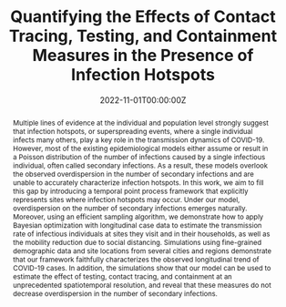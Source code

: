 ---
title: "Quantifying the Effects of Contact Tracing, Testing, and Containment Measures in the Presence of Infection Hotspots"
authors:
- Lars Lorch
- Heiner Kremer
- admin
- Stratis Tsirtsis
- Aron Szanto
- Berned Schölkopf
- Manuel Gomez-Rodriguez
date: "2022-11-01T00:00:00Z"
doi: ""

# Schedule page publish date (NOT publication's date).
publishDate: "2022-11-01T00:00:00Z"

# Publication type.
# Legend: 0 = Uncategorized; 1 = Conference paper; 2 = Journal article;
# 3 = Preprint / Working Paper; 4 = Report; 5 = Book; 6 = Book section;
# 7 = Thesis; 8 = Patent
publication_types: ["2"]

# Publication name and optional abbreviated publication name.
publication: "ACM Transactions on Spatial Algorithms and Systems"
publication_short: ""

abstract: Multiple lines of evidence at the individual and population level strongly suggest that infection hotspots, or superspreading events, where a single individual infects many others, play a key role in the transmission dynamics of COVID-19. However, most of the existing epidemiological models either assume or result in a Poisson distribution of the number of infections caused by a single infectious individual, often called secondary infections. As a result, these models overlook the observed overdispersion in the number of secondary infections and are unable to accurately characterize infection hotspots. In this work, we aim to fill this gap by introducing a temporal point process framework that explicitly represents sites where infection hotspots may occur. Under our model, overdispersion on the number of secondary infections emerges naturally. Moreover, using an efficient sampling algorithm, we demonstrate how to apply Bayesian optimization with longitudinal case data to estimate the transmission rate of infectious individuals at sites they visit and in their households, as well as the mobility reduction due to social distancing. Simulations using fine-grained demographic data and site locations from several cities and regions demonstrate that our framework faithfully characterizes the observed longitudinal trend of COVID-19 cases. In addition, the simulations show that our model can be used to estimate the effect of testing, contact tracing, and containment at an unprecedented spatiotemporal resolution, and reveal that these measures do not decrease overdispersion in the number of secondary infections.

# Summary. An optional shortened abstract.
summary:

tags:
featured: false

links:
url_pdf: https://dl.acm.org/doi/10.1145/3530774
url_code: https://github.com/covid19-model

# Featured image
# To use, add an image named `featured.jpg/png` to your page's folder. 
image:

# Associated Projects (optional).
#   Associate this publication with one or more of your projects.
#   Simply enter your project's folder or file name without extension.
#   E.g. `internal-project` references `content/project/internal-project/index.md`.
#   Otherwise, set `projects: []`.
projects: []

# Slides (optional).
#   Associate this publication with Markdown slides.
#   Simply enter your slide deck's filename without extension.
#   E.g. `slides: "example"` references `content/slides/example/index.md`.
#   Otherwise, set `slides: ""`.
slides: ""
---